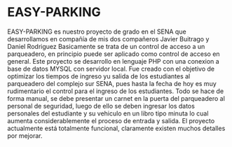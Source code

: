# EASY-PARKING
EASY-PARKING es nuestro proyecto de grado en el SENA que desarrollamos en compañía de mis dos compañeros Javier Buitrago y Daniel Rodriguez
Basicamente se trata de un control de acceso a un parqueadero, en principio puede ser aplicado como control de acceso en general.
Este proyecto se desarrollo en lenguaje PHP con una conexion a base de datos MYSQL con servidor local.
Fue creado con el objetivo de optimizar los tiempos de ingreso yu salida de los estudiantes al parqueadero del complejo sur SENA, pues hasta la fecha de hoy es muy rudimentario el control para el ingreso de los estudiantes. Todo se hace de forma manual, se debe presentar un carnet en la puerta del parqueadero al personal de seguridad, luego de ello se deben ingresar los datos personales del estudiante y su vehiculo en un libro tipo minuta lo cual aumenta considerablemente el proceso de entrada y salida.
El proyecto actualmente está totalmente funcional, claramente existen muchos detalles por mejorar.
